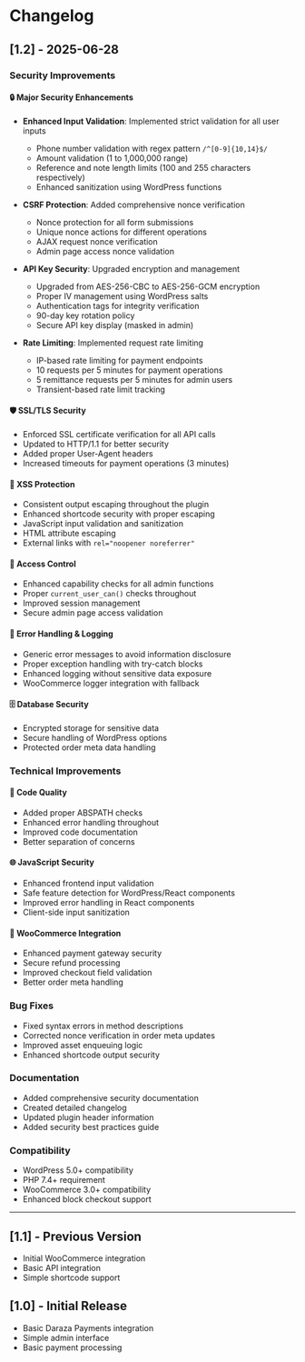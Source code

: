 # Changelog

## [1.2] - 2025-06-28

### Security Improvements

#### 🔒 **Major Security Enhancements**
- **Enhanced Input Validation**: Implemented strict validation for all user inputs
  - Phone number validation with regex pattern `/^[0-9]{10,14}$/`
  - Amount validation (1 to 1,000,000 range)
  - Reference and note length limits (100 and 255 characters respectively)
  - Enhanced sanitization using WordPress functions

- **CSRF Protection**: Added comprehensive nonce verification
  - Nonce protection for all form submissions
  - Unique nonce actions for different operations
  - AJAX request nonce verification
  - Admin page access nonce validation

- **API Key Security**: Upgraded encryption and management
  - Upgraded from AES-256-CBC to AES-256-GCM encryption
  - Proper IV management using WordPress salts
  - Authentication tags for integrity verification
  - 90-day key rotation policy
  - Secure API key display (masked in admin)

- **Rate Limiting**: Implemented request rate limiting
  - IP-based rate limiting for payment endpoints
  - 10 requests per 5 minutes for payment operations
  - 5 remittance requests per 5 minutes for admin users
  - Transient-based rate limit tracking

#### 🛡️ **SSL/TLS Security**
- Enforced SSL certificate verification for all API calls
- Updated to HTTP/1.1 for better security
- Added proper User-Agent headers
- Increased timeouts for payment operations (3 minutes)

#### 🚫 **XSS Protection**
- Consistent output escaping throughout the plugin
- Enhanced shortcode security with proper escaping
- JavaScript input validation and sanitization
- HTML attribute escaping
- External links with `rel="noopener noreferrer"`

#### 🔐 **Access Control**
- Enhanced capability checks for all admin functions
- Proper `current_user_can()` checks throughout
- Improved session management
- Secure admin page access validation

#### 📝 **Error Handling & Logging**
- Generic error messages to avoid information disclosure
- Proper exception handling with try-catch blocks
- Enhanced logging without sensitive data exposure
- WooCommerce logger integration with fallback

#### 🗄️ **Database Security**
- Encrypted storage for sensitive data
- Secure handling of WordPress options
- Protected order meta data handling

### Technical Improvements

#### 🔧 **Code Quality**
- Added proper ABSPATH checks
- Enhanced error handling throughout
- Improved code documentation
- Better separation of concerns

#### 🌐 **JavaScript Security**
- Enhanced frontend input validation
- Safe feature detection for WordPress/React components
- Improved error handling in React components
- Client-side input sanitization

#### 🔌 **WooCommerce Integration**
- Enhanced payment gateway security
- Secure refund processing
- Improved checkout field validation
- Better order meta handling

### Bug Fixes
- Fixed syntax errors in method descriptions
- Corrected nonce verification in order meta updates
- Improved asset enqueuing logic
- Enhanced shortcode output security

### Documentation
- Added comprehensive security documentation
- Created detailed changelog
- Updated plugin header information
- Added security best practices guide

### Compatibility
- WordPress 5.0+ compatibility
- PHP 7.4+ requirement
- WooCommerce 3.0+ compatibility
- Enhanced block checkout support

---

## [1.1] - Previous Version
- Initial WooCommerce integration
- Basic API integration
- Simple shortcode support

## [1.0] - Initial Release
- Basic Daraza Payments integration
- Simple admin interface
- Basic payment processing 